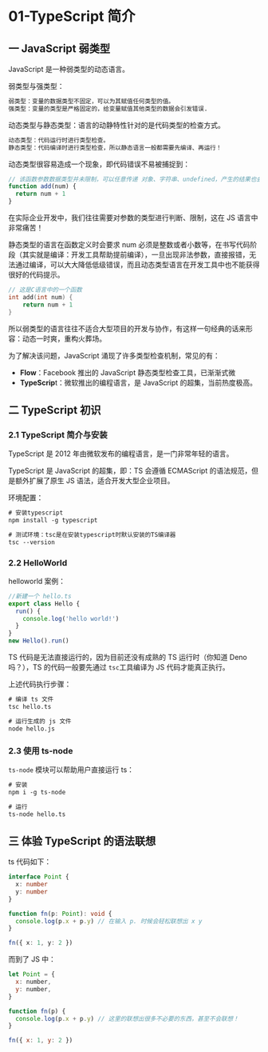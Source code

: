 # 01-TypeScript 简介

## 一 JavaScript 弱类型

JavaScript 是一种弱类型的动态语言。

弱类型与强类型：

```txt
弱类型：变量的数据类型不固定，可以为其赋值任何类型的值。
强类型：变量的类型是严格固定的，给变量赋值其他类型的数据会引发错误.
```

动态类型与静态类型：语言的动静特性针对的是代码类型的检查方式。

```txt
动态类型：代码运行时进行类型检查。
静态类型：代码编译时进行类型检查，所以静态语言一般都需要先编译、再运行！
```

动态类型很容易造成一个现象，即代码错误不易被捕捉到：

```js
// 该函数参数数据类型并未限制，可以任意传递 对象、字符串、undefined，产生的结果也会千奇百怪
function add(num) {
  return num + 1
}
```

在实际企业开发中，我们往往需要对参数的类型进行判断、限制，这在 JS 语言中非常痛苦！

静态类型的语言在函数定义时会要求 num 必须是整数或者小数等，在书写代码阶段（其实就是编译：开发工具帮助提前编译），一旦出现非法参数，直接报错，无法通过编译，可以大大降低低级错误，而且动态类型语言在开发工具中也不能获得很好的代码提示。

```c
// 这是C语言中的一个函数
int add(int num) {
    return num + 1
}
```

所以弱类型的语言往往不适合大型项目的开发与协作，有这样一句经典的话来形容：动态一时爽，重构火葬场。

为了解决该问题，JavaScript 涌现了许多类型检查机制，常见的有：

- **Flow**：Facebook 推出的 JavaScript 静态类型检查工具，已渐渐式微
- **TypeScrip**t：微软推出的编程语言，是 JavaScript 的超集，当前热度极高。

## 二 TypeScript 初识

### 2.1 TypeScript 简介与安装

TypeScript 是 2012 年由微软发布的编程语言，是一门非常年轻的语言。

TypeScript 是 JavaScript 的超集，即：TS 会遵循 ECMAScript 的语法规范，但是额外扩展了原生 JS 语法，适合开发大型企业项目。

环境配置：

```txt
# 安装typescript
npm install -g typescript

# 测试环境：tsc是在安装typescript时默认安装的TS编译器
tsc --version
```

### 2.2 HelloWorld

helloworld 案例：

```ts
//新建一个 hello.ts
export class Hello {
  run() {
    console.log('hello world!')
  }
}
new Hello().run()
```

TS 代码是无法直接运行的，因为目前还没有成熟的 TS 运行时（你知道 Deno 吗？），TS 的代码一般要先通过 `tsc`工具编译为 JS 代码才能真正执行。

上述代码执行步骤：

```txt
# 编译 ts 文件
tsc hello.ts

# 运行生成的 js 文件
node hello.js
```

### 2.3 使用 ts-node

`ts-node` 模块可以帮助用户直接运行 ts：

```txt
# 安装
npm i -g ts-node

# 运行
ts-node hello.ts
```

## 三 体验 TypeScript 的语法联想

ts 代码如下：

```ts
interface Point {
  x: number
  y: number
}

function fn(p: Point): void {
  console.log(p.x + p.y) // 在输入 p. 时候会轻松联想出 x y
}

fn({ x: 1, y: 2 })
```

而到了 JS 中：

```js
let Point = {
  x: number,
  y: number,
}

function fn(p) {
  console.log(p.x + p.y) // 这里的联想出很多不必要的东西，甚至不会联想！
}

fn({ x: 1, y: 2 })
```
